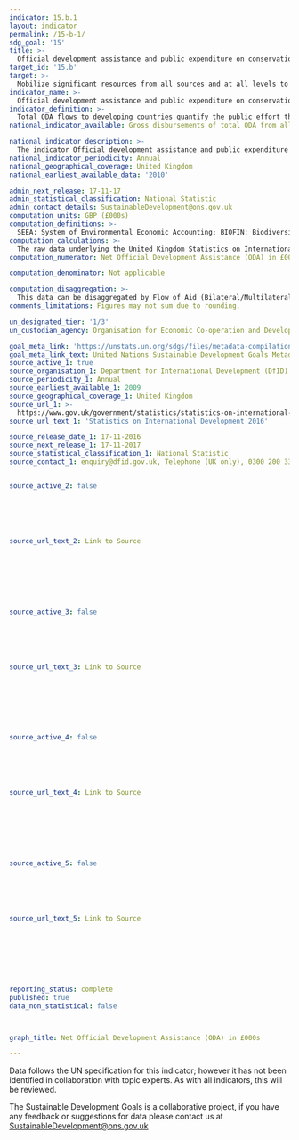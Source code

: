 ```yaml
---
indicator: 15.b.1
layout: indicator
permalink: /15-b-1/
sdg_goal: '15'
title: >-
  Official development assistance and public expenditure on conservation and sustainable use of biodiversity and ecosystems
target_id: '15.b'
target: >-
  Mobilize significant resources from all sources and at all levels to finance sustainable forest management and provide adequate incentives to developing countries to advance such management, including for conservation and reforestation
indicator_name: >-
  Official development assistance and public expenditure on conservation and sustainable use of biodiversity and ecosystems
indicator_definition: >-
  Total ODA flows to developing countries quantify the public effort that donors provide to developing countries for biodiversity.
national_indicator_available: Gross disbursements of total ODA from all donors for biodiversity (£000s)

national_indicator_description: >-
  The indicator Official development assistance and public expenditure on conservation and sustainable use of biodiversity and ecosystems is defined as Gross disbursements of total ODA from all donors for biodiversity.
national_indicator_periodicity: Annual
national_geographical_coverage: United Kingdom
national_earliest_available_data: '2010'

admin_next_release: 17-11-17
admin_statistical_classification: National Statistic
admin_contact_details: SustainableDevelopment@ons.gov.uk
computation_units: GBP (£000s) 
computation_definitions: >-
  SEEA: System of Environmental Economic Accounting; BIOFIN: Biodiversity Finance Initiative; EPEA: Environmental Protection Expenditure Accounts; UNCEEA:  UN Committee on Environmental Economic Accounting. Development Assistance Committee (DAC): A unique international forum of many of the largest funders of aid, including 30 DAC Members. The World Bank, IMF and UNDP participate as observers. Official development assistance (ODA): The DAC defines ODA as “those flows to countries and territories on the DAC List of ODA Recipients and to multilateral institutions which are i) provided by official agencies, including state and local governments, or by their executive agencies; and ii) each transaction is administered with the promotion of the economic development and welfare of developing countries as its main objective; and is concessional in character and conveys a grant element of at least 25 per cent (calculated at a rate of discount of 10 per cent) (http://www.oecd.org/dac/stats/officialdevelopmentassistancedefinitionandcoverage.htm). Other official flows (OOF): Other official flows (excluding officially supported export credits) are defined as transactions by the official sector which do not meet the conditions for eligibility as ODA, either because they are not primarily aimed at development, or because they are not sufficiently concessional (http://www.oecd.org/dac/stats/documentupload/DCDDAC(2016)3FINAL.pdf - Para 24). Bilateral Aid:  Bilateral aid covers all aid provided by donor countries when the recipient country, sector or project is known. Bilateral aid also includes aid that is channelled through a multilateral organisation where the government department determines the country, sector or theme that the funds will be spent on. Multilateral Aid:  This is aid delivered in the form of core contributions to organisations on the DAC List of Multilateral Organisations.  Purpose Codes: The DAC (Development Assistance Committee) Secretariat maintains various code lists which are used by donors to report on their aid flows to the DAC databases.  In addition, these codes are used to classify information in the DAC databases. The sector classification codes used can be found on the OECD website (http://www.oecd.org/dac/stats/purposecodessectorclassification.htm).
computation_calculations: >-
  The raw data underlying the United Kingdom Statistics on International Development was summed around appropriate aid description CRS codes, bilateral and multilateral classification, donor recipient countries, and type of aid codes. The codes used to measure net ODA to the Forestry sector codes sit under DAC 5 Code 312  as defined by the United Nations Sustainable Development Goal Metadata for  Indicator 15.b.1.
computation_numerator: Net Official Development Assistance (ODA) in £000s

computation_denominator: Not applicable 

computation_disaggregation: >-
  This data can be disaggregated by Flow of Aid (Bilateral/Multilateral) and Aid Category/Description (DAC 5/CRS Code). Flow of Aid (Bilateral/Multilateral) can be disaggregated by other disaggregation.
comments_limitations: Figures may not sum due to rounding. 

un_designated_tier: '1/3'
un_custodian_agency: Organisation for Economic Co-operation and Development (OECD)

goal_meta_link: 'https://unstats.un.org/sdgs/files/metadata-compilation/Metadata-Goal-15.pdf '
goal_meta_link_text: United Nations Sustainable Development Goals Metadata (PDF 4.0 MB)
source_active_1: true
source_organisation_1: Department for International Development (DfID)
source_periodicity_1: Annual
source_earliest_available_1: 2009
source_geographical_coverage_1: United Kingdom
source_url_1: >-
  https://www.gov.uk/government/statistics/statistics-on-international-development-2016
source_url_text_1: 'Statistics on International Development 2016'

source_release_date_1: 17-11-2016
source_next_release_1: 17-11-2017
source_statistical_classification_1: National Statistic
source_contact_1: enquiry@dfid.gov.uk, Telephone (UK only), 0300 200 3343


source_active_2: false






source_url_text_2: Link to Source








source_active_3: false






source_url_text_3: Link to Source








source_active_4: false






source_url_text_4: Link to Source








source_active_5: false






source_url_text_5: Link to Source








reporting_status: complete
published: true
data_non_statistical: false



graph_title: Net Official Development Assistance (ODA) in £000s

---
```

Data follows the UN specification for this indicator; however it has not been identified in collaboration with topic experts. As with all indicators, this will be reviewed.
  
The Sustainable Development Goals is a collaborative project, if you have any feedback or suggestions for data please contact us at <SustainableDevelopment@ons.gov.uk>



